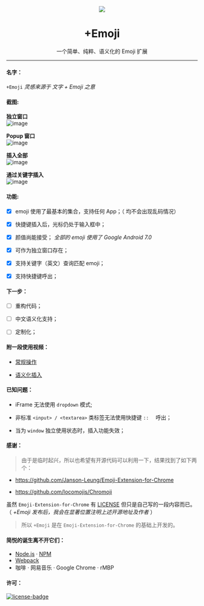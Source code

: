<p align="center"><img src="https://i.imgur.com/z6Uy1rG.png"/></p>
<h1 align="center">+Emoji</h1>
<p align="center">一个简单、纯粹、语义化的 Emoji 扩展</p>

***

#### 名字：
`+Emoji` _灵感来源于 文字 + Emoji 之意_

#### 截图:

**独立窗口**  
![image](https://user-images.githubusercontent.com/31840739/30678148-df47e6c4-9e55-11e7-80cc-984c6bf8ee5b.png)

**Popup 窗口**  
![image](https://user-images.githubusercontent.com/31840739/30677913-498909f2-9e54-11e7-8205-7ab456549c02.png)

**插入全部**  
![image](https://user-images.githubusercontent.com/31840739/30678663-6e6324e2-9e59-11e7-9372-8f69154285d7.png)

**通过关键字插入**  
![image](https://user-images.githubusercontent.com/31840739/30686384-b8c7304a-9e7d-11e7-818b-849ee5e3e5e4.png)

#### 功能:

- [x] emoji 使用了最基本的集合，支持任何 App；（ 均不会出现乱码情况）

- [x] 快捷键插入后，光标仍处于输入框中；

- [x] 颜值尚能接受；
  _全部的 emoji 使用了 Google Android 7.0_

- [x] 可作为独立窗口存在；

- [x] 支持关键字（英文）查询匹配 emoji；

- [x] 支持快捷键呼出；

#### 下一步：

- [ ] 重构代码；

- [ ] 中文语义化支持；

- [ ] 定制化；

#### 附一段使用视频：

- [常规操作](https://i.imgur.com/XYTpirX.gif)

- [语义化插入](https://i.imgur.com/GCPgNrt.gif)

#### 已知问题：

- iFrame 无法使用  `dropdown` 模式;

- 非标准 `<input> / <textarea>` 类标签无法使用快捷键 `::  ` 呼出；

- 当为 `window` 独立使用状态时，插入功能失效；

#### 感谢：

> 由于是临时起兴，所以也希望有开源代码可以利用一下，结果找到了如下两个：

- https://github.com/Janson-Leung/Emoji-Extension-for-Chrome

- https://github.com/locomojis/Chromoji

虽然 `Emoji-Extension-for-Chrome` 有 [LICENSE](https://github.com/Janson-Leung/Emoji-Extension-for-Chrome/blob/master/LICENSE) 但只是自己写的一段内容而已。（ _+Emoji 发布后，我会在显著位置注明上述开源地址及作者_ ）

> 所以 `+Emoji` 是在 `Emoji-Extension-for-Chrome` 的基础上开发的。

#### 简悦的诞生离不开它们：
- [Node.js](https://nodejs.org/) · [NPM](https://www.npmjs.com)
- [Webpack](https://webpack.github.io/)
- 咖啡 · 网易音乐 · Google Chrome · rMBP

#### 许可：
[![license-badge]][license-link]

<!-- Link -->
[license-badge]:    https://img.shields.io/github/license/mashape/apistatus.svg
[license-link]:     https://opensource.org/licenses/MIT

